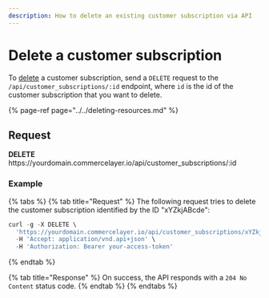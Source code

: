 ```yaml
---
description: How to delete an existing customer subscription via API
---
```


# Delete a customer subscription

To <a href="https://docs.commercelayer.io/developers/deleting-resources" target="_blank">delete</a> a customer subscription, send a `DELETE` request to the `/api/customer_subscriptions/:id` endpoint, where `id` is the id of the customer subscription that you want to delete.

{% page-ref page="../../deleting-resources.md" %}

## Request

**DELETE** https://<i></i>yourdomain.commercelayer.io/api/customer_subscriptions/:id

### Example

{% tabs %}
{% tab title="Request" %}
The following request tries to delete the customer subscription identified by the ID "xYZkjABcde":

```javascript
curl -g -X DELETE \
  'https://yourdomain.commercelayer.io/api/customer_subscriptions/xYZkjABcde' \
  -H 'Accept: application/vnd.api+json' \
  -H 'Authorization: Bearer your-access-token'
```
{% endtab %}

{% tab title="Response" %}
On success, the API responds with a `204 No Content` status code.
{% endtab %}
{% endtabs %}


